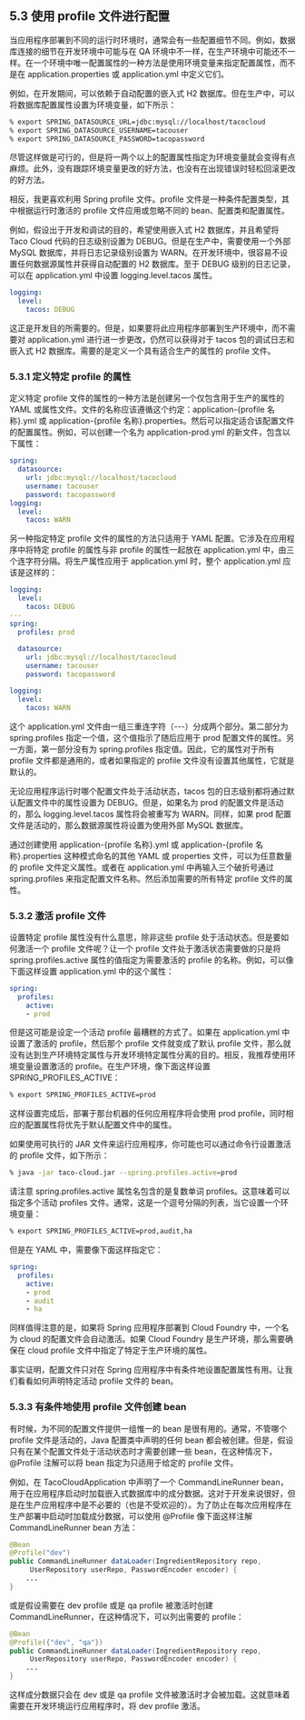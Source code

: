 ## 5.3 使用 profile 文件进行配置

当应用程序部署到不同的运行时环境时，通常会有一些配置细节不同。例如，数据库连接的细节在开发环境中可能与在 QA 环境中不一样，在生产环境中可能还不一样。在一个环境中唯一配置属性的一种方法是使用环境变量来指定配置属性，而不是在 application.properties 或 application.yml 中定义它们。

例如，在开发期间，可以依赖于自动配置的嵌入式 H2 数据库。但在生产中，可以将数据库配置属性设置为环境变量，如下所示：

```bash
% export SPRING_DATASOURCE_URL=jdbc:mysql://localhost/tacocloud
% export SPRING_DATASOURCE_USERNAME=tacouser
% export SPRING_DATASOURCE_PASSWORD=tacopassword
```

尽管这样做是可行的，但是将一两个以上的配置属性指定为环境变量就会变得有点麻烦。此外，没有跟踪环境变量更改的好方法，也没有在出现错误时轻松回滚更改的好方法。

相反，我更喜欢利用 Spring profile 文件。profile 文件是一种条件配置类型，其中根据运行时激活的 profile 文件应用或忽略不同的 bean、配置类和配置属性。

例如，假设出于开发和调试的目的，希望使用嵌入式 H2 数据库，并且希望将 Taco Cloud 代码的日志级别设置为 DEBUG。但是在生产中，需要使用一个外部 MySQL 数据库，并将日志记录级别设置为 WARN。在开发环境中，很容易不设置任何数据源属性并获得自动配置的 H2 数据库。至于 DEBUG 级别的日志记录，可以在 application.yml 中设置 logging.level.tacos 属性。

```yaml
logging:
  level:
    tacos: DEBUG
```

这正是开发目的所需要的。但是，如果要将此应用程序部署到生产环境中，而不需要对 application.yml 进行进一步更改，仍然可以获得对于 tacos 包的调试日志和嵌入式 H2 数据库。需要的是定义一个具有适合生产的属性的 profile 文件。

### 5.3.1 定义特定 profile 的属性

定义特定 profile 文件的属性的一种方法是创建另一个仅包含用于生产的属性的 YAML 或属性文件。文件的名称应该遵循这个约定：application-{profile 名称}.yml 或 application-{profile 名称}.properties。然后可以指定适合该配置文件的配置属性。例如，可以创建一个名为 application-prod.yml 的新文件，包含以下属性：

```yaml
spring:
  datasource:
    url: jdbc:mysql://localhost/tacocloud
    username: tacouser
    password: tacopassword
logging:
  level:
    tacos: WARN
```

另一种指定特定 profile 文件的属性的方法只适用于 YAML 配置。它涉及在应用程序中将特定 profile 的属性与非 profile 的属性一起放在 application.yml 中，由三个连字符分隔。将生产属性应用于 application.yml 时，整个 application.yml 应该是这样的：

```yaml
logging:
  level:
    tacos: DEBUG
---
spring:
  profiles: prod
  
  datasource:
    url: jdbc:mysql://localhost/tacocloud
    username: tacouser
    password: tacopassword

logging:
  level:
    tacos: WARN
```

这个 application.yml 文件由一组三重连字符（---）分成两个部分。第二部分为 spring.profiles 指定一个值，这个值指示了随后应用于 prod 配置文件的属性。另一方面，第一部分没有为 spring.profiles 指定值。因此，它的属性对于所有 profile 文件都是通用的，或者如果指定的 profile 文件没有设置其他属性，它就是默认的。

无论应用程序运行时哪个配置文件处于活动状态，tacos 包的日志级别都将通过默认配置文件中的属性设置为 DEBUG。但是，如果名为 prod 的配置文件是活动的，那么 logging.level.tacos 属性将会被重写为 WARN。同样，如果 prod 配置文件是活动的，那么数据源属性将设置为使用外部 MySQL 数据库。

通过创建使用 application-{profile 名称}.yml 或 application-{profile 名称}.properties 这种模式命名的其他 YAML 或 properties 文件，可以为任意数量的 profile 文件定义属性。或者在 application.yml 中再输入三个破折号通过 spring.profiles 来指定配置文件名称。然后添加需要的所有特定 profile 文件的属性。

### 5.3.2 激活 profile 文件

设置特定 profile 属性没有什么意思，除非这些 profile 处于活动状态。但是要如何激活一个 profile 文件呢？让一个 profile 文件处于激活状态需要做的只是将 spring.profiles.active 属性的值指定为需要激活的 profile 的名称。例如，可以像下面这样设置 application.yml 中的这个属性：

```yaml
spring:
  profiles:
    active:
    - prod
```

但是这可能是设定一个活动 profile 最糟糕的方式了。如果在 application.yml 中设置了激活的 profile，然后那个 profile 文件就变成了默认 profile 文件，那么就没有达到生产环境特定属性与开发环境特定属性分离的目的。相反，我推荐使用环境变量设置激活的 profile。在生产环境，像下面这样设置 SPRING_PROFILES_ACTIVE：

```bash
% export SPRING_PROFILES_ACTIVE=prod
```

这样设置完成后，部署于那台机器的任何应用程序将会使用 prod profile，同时相应的配置属性将优先于默认配置文件中的属性。

如果使用可执行的 JAR 文件来运行应用程序，你可能也可以通过命令行设置激活的 profile 文件，如下所示：

```bash
% java -jar taco-cloud.jar --spring.profiles.active=prod
```

请注意 spring.profiles.active 属性名包含的是复数单词 profiles。这意味着可以指定多个活动 profiles 文件。通常，这是一个逗号分隔的列表，当它设置一个环境变量：

```bash
% export SPRING_PROFILES_ACTIVE=prod,audit,ha
```

但是在 YAML 中，需要像下面这样指定它：

```yaml
spring:
  profiles:
    active:
    - prod
    - audit
    - ha
```

同样值得注意的是，如果将 Spring 应用程序部署到 Cloud Foundry 中，一个名为 cloud 的配置文件会自动激活。如果 Cloud Foundry 是生产环境，那么需要确保在 cloud profile 文件中指定了特定于生产环境的属性。

事实证明，配置文件只对在 Spring 应用程序中有条件地设置配置属性有用。让我们看看如何声明特定活动 profile 文件的 bean。

### 5.3.3 有条件地使用 profile 文件创建 bean

有时候，为不同的配置文件提供一组惟一的 bean 是很有用的。通常，不管哪个 profile 文件是活动的，Java 配置类中声明的任何 bean 都会被创建。但是，假设只有在某个配置文件处于活动状态时才需要创建一些 bean，在这种情况下，@Profile 注解可以将 bean 指定为只适用于给定的 profile 文件。

例如，在 TacoCloudApplication 中声明了一个 CommandLineRunner bean，用于在应用程序启动时加载嵌入式数据库中的成分数据。这对于开发来说很好，但是在生产应用程序中是不必要的（也是不受欢迎的）。为了防止在每次应用程序在生产部署中启动时加载成分数据，可以使用 @Profile 像下面这样注解 CommandLineRunner bean 方法：

```java
@Bean
@Profile("dev")
public CommandLineRunner dataLoader(IngredientRepository repo,
     UserRepository userRepo, PasswordEncoder encoder) {
    ...
}
```

或是假设需要在 dev profile 或是 qa profile 被激活时创建 CommandLineRunner，在这种情况下，可以列出需要的 profile：

```java
@Bean
@Profile({"dev", "qa"})
public CommandLineRunner dataLoader(IngredientRepository repo,
     UserRepository userRepo, PasswordEncoder encoder) {
    ...
}
```

这样成分数据只会在 dev 或是 qa profile 文件被激活时才会被加载。这就意味着需要在开发环境运行应用程序时，将 dev profile 激活。

